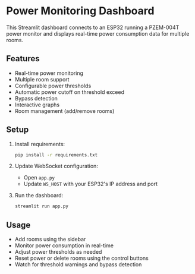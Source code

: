 # Power Monitoring Dashboard

This Streamlit dashboard connects to an ESP32 running a PZEM-004T power monitor and displays real-time power consumption data for multiple rooms.

## Features

- Real-time power monitoring
- Multiple room support
- Configurable power thresholds
- Automatic power cutoff on threshold exceed
- Bypass detection
- Interactive graphs
- Room management (add/remove rooms)

## Setup

1. Install requirements:
   ```bash
   pip install -r requirements.txt
   ```

2. Update WebSocket configuration:
   - Open `app.py`
   - Update `WS_HOST` with your ESP32's IP address and port

3. Run the dashboard:
   ```bash
   streamlit run app.py
   ```

## Usage

- Add rooms using the sidebar
- Monitor power consumption in real-time
- Adjust power thresholds as needed
- Reset power or delete rooms using the control buttons
- Watch for threshold warnings and bypass detection